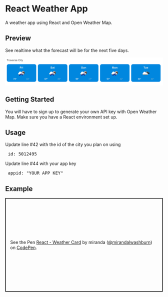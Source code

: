 # React Weather App
<p>A weather app using React and Open Weather Map.</p> 

<h2>Preview</h2>
<p>See realtime what the forecast will be for the next five days. <p>
<img src="/Weather_App.png">

<h2>Getting Started</h2>
You will have to sign up to generate your own API key with Open Weather Map. Make sure you have a React environment set up. 

<h2>Usage</h2>
<p>Update line #42 with the id of the city you plan on using</p>
<pre> id: 5012495 </pre>


<p>Update line #44 with your app key</p>
<pre> appid: "YOUR_APP_KEY" </pre>

<h2>Example</h2>
<p class="codepen" data-height="300" data-theme-id="36713" data-default-tab="js,result" data-user="mirandalwashburn" data-slug-hash="gJQVwe" style="height: 300px; box-sizing: border-box; display: flex; align-items: center; justify-content: center; border: 2px solid; margin: 1em 0; padding: 1em;" data-pen-title="React - Weather Card">
  <span>See the Pen <a href="https://codepen.io/mirandalwashburn/pen/gJQVwe/">
  React - Weather Card</a> by miranda (<a href="https://codepen.io/mirandalwashburn">@mirandalwashburn</a>)
  on <a href="https://codepen.io">CodePen</a>.</span>
</p>
